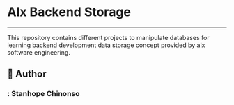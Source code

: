 # Alx Backend Storage

---
This repository contains different projects to manipulate databases for learning backend development data storage concept provided by alx software engineering.
## :pencil: **Author**
### : Stanhope Chinonso
